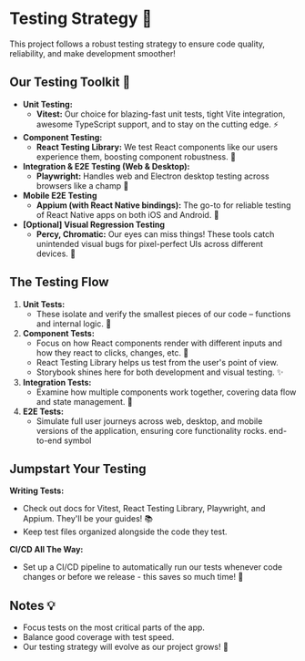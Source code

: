 # Testing Strategy 🚀

This project follows a robust testing strategy to ensure code quality, reliability, and make development smoother!

## Our Testing Toolkit 🧰

- **Unit Testing:**
  - **Vitest:** Our choice for blazing-fast unit tests, tight Vite integration, awesome TypeScript support, and to stay on the cutting edge. ⚡️
- **Component Testing:**
  - **React Testing Library:** We test React components like our users experience them, boosting component robustness. 🙂
- **Integration & E2E Testing (Web & Desktop):**
  - **Playwright:** Handles web and Electron desktop testing across browsers like a champ 💪
- **Mobile E2E Testing**
  - **Appium (with React Native bindings):** The go-to for reliable testing of React Native apps on both iOS and Android. 📱
- **[Optional] Visual Regression Testing**
  - **Percy, Chromatic:** Our eyes can miss things! These tools catch unintended visual bugs for pixel-perfect UIs across different devices. 🔎

## The Testing Flow

1. **Unit Tests:**
   - These isolate and verify the smallest pieces of our code – functions and internal logic. 🔬
2. **Component Tests:**
   - Focus on how React components render with different inputs and how they react to clicks, changes, etc. 🧩
   - React Testing Library helps us test from the user's point of view.
   - Storybook shines here for both development and visual testing. ✨
3. **Integration Tests:**
   - Examine how multiple components work together, covering data flow and state management. 🤝
4. **E2E Tests:**
   - Simulate full user journeys across web, desktop, and mobile versions of the application, ensuring core functionality rocks. end-to-end symbol

## Jumpstart Your Testing

**Writing Tests:**

- Check out docs for Vitest, React Testing Library, Playwright, and Appium. They'll be your guides! 📚
- Keep test files organized alongside the code they test.

**CI/CD All The Way:**

- Set up a CI/CD pipeline to automatically run our tests whenever code changes or before we release - this saves so much time! 🙌

## Notes 💡

- Focus tests on the most critical parts of the app.
- Balance good coverage with test speed.
- Our testing strategy will evolve as our project grows! 🌱

